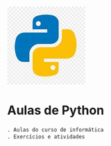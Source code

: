 <img src="th.jpg">

# Aulas de Python
    . Aulas do curso de informática
    . Exercícios e atividades
